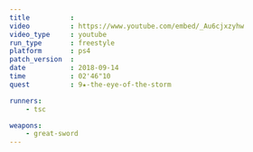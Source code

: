 ```yaml
---
title          :
video          : https://www.youtube.com/embed/_Au6cjxzyhw
video_type     : youtube
run_type       : freestyle
platform       : ps4
patch_version  :
date           : 2018-09-14
time           : 02'46"10
quest          : 9★-the-eye-of-the-storm

runners:
    - tsc

weapons:
    - great-sword
---
```

